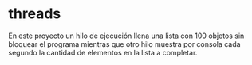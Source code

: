 # threads
En este proyecto un hilo de ejecución llena una lista con 100 objetos sin bloquear el programa mientras que otro hilo muestra por consola cada segundo la cantidad de elementos en la lista a completar. 
